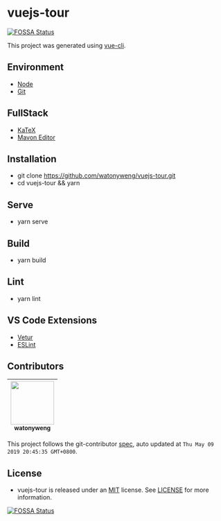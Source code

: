 # vuejs-tour

[![FOSSA Status](https://app.fossa.com/api/projects/git%2Bgithub.com%2Fwatonyweng%2Fvuejs-tour.svg?type=shield)](https://app.fossa.com/projects/git%2Bgithub.com%2Fwatonyweng%2Fvuejs-tour?ref=badge_shield)

This project was generated using [vue-cli](https://github.com/vuejs/vue-cli).

## Environment

- [Node](https://nodejs.org)
- [Git](https://git-scm.com)

## FullStack

- [KaTeX](https://github.com/KaTeX/KaTeX)
- [Mavon Editor](https://github.com/hinesboy/mavonEditor)

## Installation

- git clone <https://github.com/watonyweng/vuejs-tour.git>
- cd vuejs-tour && yarn

## Serve

- yarn serve

## Build

- yarn build

## Lint

- yarn lint

## VS Code Extensions

- [Vetur](https://marketplace.visualstudio.com/items?itemName=octref.vetur)
- [ESLint](https://marketplace.visualstudio.com/items?itemName=dbaeumer.vscode-eslint)

<!-- GITCONTRIBUTOR_START -->

## Contributors

|[<img src="https://avatars0.githubusercontent.com/u/2574065?v=4" width="100px;"/><br/><sub><b>watonyweng</b></sub>](https://github.com/watonyweng)<br/>|
| :---: |

This project follows the git-contributor [spec](https://github.com/xudafeng/git-contributor), auto updated at `Thu May 09 2019 20:45:35 GMT+0800`.

<!-- GITCONTRIBUTOR_END -->

## License

- vuejs-tour is released under an [MIT](https://opensource.org/licenses/MIT) license. See [LICENSE](https://github.com/watonyweng/vuejs-tour/tree/master/LICENSE) for more information.

[![FOSSA Status](https://app.fossa.io/api/projects/git%2Bgithub.com%2Fwatonyweng%2Fvuejs-tour.svg?type=large)](https://app.fossa.io/projects/git%2Bgithub.com%2Fwatonyweng%2Fvuejs-tour?ref=badge_large)

